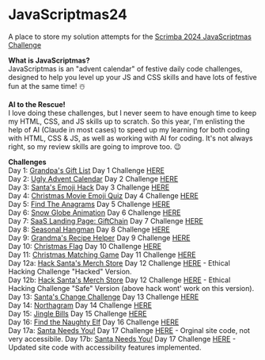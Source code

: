 # JavaScriptmas24
A place to store my solution attempts for the [Scrimba 2024 JavaScriptmas Challenge](https://scrimba.com/javascriptmas)

**What is JavaScriptmas?**   
JavaScriptmas is an "advent calendar" of festive daily code challenges, designed to help you level up your JS and CSS skills and have lots of festive fun at the same time! ☃️

**AI to the Rescue!**  
I love doing these challenges, but I never seem to have enough time to keep my HTML, CSS, and JS skills up to scratch. So this year, I'm enlisting the help of AI (Claude in most cases) to speed up my learning for both coding with HTML, CSS & JS, as well as working with AI for coding. It's not always right, so my review skills are going to improve too. 😉 

**Challenges**   
Day 1: [Grandpa's Gift List](https://thebimsider.github.io/JavaScriptmas24/Day1) Day 1 Challenge [HERE](https://scrimba.com/javascriptmas-c0javascriptmas/~07tn)  
Day 2: [Ugly Advent Calendar](https://thebimsider.github.io/JavaScriptmas24/Day2) Day 2 Challenge [HERE](https://scrimba.com/javascriptmas-c0javascriptmas/~02cq)  
Day 3: [Santa's Emoji Hack](https://thebimsider.github.io/JavaScriptmas24/Day3) Day 3 Challenge [HERE](https://scrimba.com/javascriptmas-c0javascriptmas/~02zu)  
Day 4: [Christmas Movie Emoji Quiz](https://thebimsider.github.io/JavaScriptmas24/Day4) Day 4 Challenge [HERE](https://scrimba.com/javascriptmas-c0javascriptmas/~06em)  
Day 5: [Find The Anagrams](https://thebimsider.github.io/JavaScriptmas24/Day5) Day 5 Challenge [HERE](https://scrimba.com/javascriptmas-c0javascriptmas/~05yl)   
Day 6: [Snow Globe Animation](https://thebimsider.github.io/JavaScriptmas24/Day6) Day 6 Challenge [HERE](https://scrimba.com/javascriptmas-c0javascriptmas/~0zwt)   
Day 7: [SaaS Landing Page: GiftChain](https://thebimsider.github.io/JavaScriptmas24/Day7) Day 7 Challenge [HERE](https://scrimba.com/javascriptmas-c0javascriptmas/~0xro)   
Day 8: [Seasonal Hangman](https://thebimsider.github.io/JavaScriptmas24/Day8) Day 8 Challenge [HERE](https://scrimba.com/javascriptmas-c0javascriptmas/~03eh)   
Day 9: [Grandma's Recipe Helper](https://thebimsider.github.io/JavaScriptmas24/Day9) Day 9 Challenge [HERE](https://scrimba.com/javascriptmas-c0javascriptmas/~07pj)   
Day 10: [Christmas Flag](https://thebimsider.github.io/JavaScriptmas24/Day10) Day 10 Challenge [HERE](https://scrimba.com/javascriptmas-c0javascriptmas/~0654)   
Day 11: [Christmas Matching Game](https://thebimsider.github.io/JavaScriptmas24/Day11) Day 11 Challenge [HERE](https://scrimba.com/javascriptmas-c0javascriptmas/~0yod)   
Day 12a: [Hack Santa's Merch Store](https://thebimsider.github.io/JavaScriptmas24/Day12hack) Day 12 Challenge [HERE](https://scrimba.com/javascriptmas-c0javascriptmas/~06y) - Ethical Hacking Challenge "Hacked" Version.   
Day 12b: [Hack Santa's Merch Store](https://thebimsider.github.io/JavaScriptmas24/Day12safe) Day 12 Challenge [HERE](https://scrimba.com/javascriptmas-c0javascriptmas/~06y) - Ethical Hacking Challenge "Safe" Version (above hack wont' work on this version).   
Day 13: [Santa's Change Challenge](https://thebimsider.github.io/JavaScriptmas24/Day13) Day 13 Challenge [HERE](https://scrimba.com/javascriptmas-c0javascriptmas/~06mj)   
Day 14: [Northagram](https://thebimsider.github.io/JavaScriptmas24/Day14) Day 14 Challenge [HERE](https://scrimba.com/javascriptmas-c0javascriptmas/~04dt)   
Day 15: [Jingle Bills](https://thebimsider.github.io/JavaScriptmas24/Day15) Day 15 Challenge [HERE](https://scrimba.com/javascriptmas-c0javascriptmas/~0yl5)   
Day 16: [Find the Naughty Elf](https://thebimsider.github.io/JavaScriptmas24/Day16) Day 16 Challenge [HERE](https://scrimba.com/javascriptmas-c0javascriptmas/~02eo)   
Day 17a: [Santa Needs You!](https://thebimsider.github.io/JavaScriptmas24/Day17before) Day 17 Challenge [HERE](https://scrimba.com/javascriptmas-c0javascriptmas/~0zlm) - Orginal site code, not very accessibile.
Day 17b: [Santa Needs You!](https://thebimsider.github.io/JavaScriptmas24/Day17before) Day 17 Challenge [HERE](https://scrimba.com/javascriptmas-c0javascriptmas/~0zlm) - Updated site code with accessibility features implemented.  
